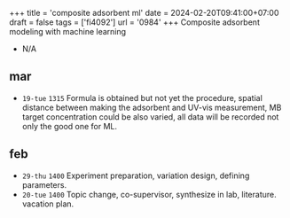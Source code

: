 +++
title = 'composite adsorbent ml'
date = 2024-02-20T09:41:00+07:00
draft = false
tags = ['fi4092']
url = '0984'
+++
Composite adsorbent modeling with machine learning
<!--more-->

+ N/A


## mar
+ `19-tue` `1315` Formula is obtained but not yet the procedure, spatial distance between making the adsorbent and UV-vis measurement, MB target concentration could be also varied, all data will be recorded not only the good one for ML.


## feb
+ `29-thu` `1400` Experiment preparation, variation design, defining parameters.
+ `20-tue` `1400` Topic change, co-supervisor, synthesize in lab, literature. vacation plan.